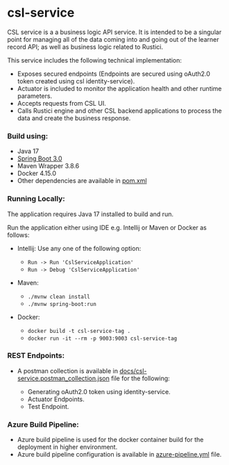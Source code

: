 # csl-service

CSL service is a a business logic API service. It is intended to be a singular point for managing all of the data coming into and
going out of the learner record API; as well as business logic related to Rustici.

This service includes the following technical implementation:

* Exposes secured endpoints (Endpoints are secured using oAuth2.0 token created using csl identity-service).
* Actuator is included to monitor the application health and other runtime parameters.
* Accepts requests from CSL UI.
* Calls Rustici engine and other CSL backend applications to process the data and create the business response.

### Build using:

* Java 17
* [Spring Boot 3.0](docs/HELP.md)
* Maven Wrapper 3.8.6
* Docker 4.15.0
* Other dependencies are available in [pom.xml](pom.xml)

### Running Locally:

The application requires Java 17 installed to build and run.

Run the application either using IDE e.g. Intellij or Maven or Docker as follows:

* Intellij: Use any one of the following option:
  * `` Run -> Run 'CslServiceApplication' ``
  * `` Run -> Debug 'CslServiceApplication' ``

* Maven:
  * `` ./mvnw clean install ``
  * `` ./mvnw spring-boot:run ``

* Docker:
    * `` docker build -t csl-service-tag . ``
    * `` docker run -it --rm -p 9003:9003 csl-service-tag ``

### REST Endpoints:

* A postman collection is available in [docs/csl-service.postman_collection.json](docs/csl-service.postman_collection.json) file for the following:

  * Generating oAuth2.0 token using identity-service.
  * Actuator Endpoints.
  * Test Endpoint.

### Azure Build Pipeline:

* Azure build pipeline is used for the docker container build for the deployment in higher environment.
* Azure build pipeline configuration is available in [azure-pipeline.yml](azure-pipelines.yml) file.
